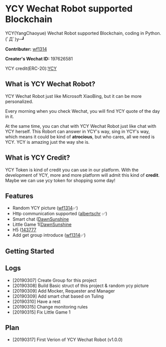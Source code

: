 # YCY Wechat Robot supported Blockchain
YCY(YangChaoyue) Wechat Robot supported Blockchain, coding in Python. (ﾟДﾟ)y─┛

**Contributer:** [wf1314](https://github.com/wf1314)

**Creater's Wechat ID:** 197626581

YCY credit(ERC-20):[YCY](http://tokenfactory.surge.sh/#/token/0x516Ee66b9C938eDB7d9a3f93C1e454e832932883)

## What is YCY Wechat Robot?

YCY Wechat Robot just like Microsoft XiaoBing, but it can be more personalized.

Every morning when you check Wechat, you will find YCY quote of the day in it. 

At the same time, you can chat with YCY Wechat Robot just like chat with YCY herself. This Robort can answer in YCY's way, sing in YCY's way, which means it could be kind of **atrocious**, but who cares, all we need is YCY. YCY is amazing just the way she is.

## What is YCY Credit?

YCY Token is kind of credit you can use in our platform. With the development of YCY, more and more platform will admit this kind of **credit**. Maybe we can use ycy token for shopping some day!

## Features

- Random YCY picture ([wf1314](https://github.com/wf1314)✅)
- Http communication supported ([albertschr](https://github.com/albertschr) ✅)
- Smart chat ([DawnSunshine](https://github.com/DawnSunshine)
- Little Game 1([DawnSunshine](https://github.com/DawnSunshine)
- H5 ([143777](https://github.com/143777)
- Add get group introduce ([wf1314](https://github.com/wf1314)✅)

## Getting Started

## Logs

- [20190307] Create Group for this project
- [20190308] Build Basic struct of this project & random ycy picture
- [20190309] Add Mocker, Requester and Manager
- [20190309] Add smart chat based on Tuling
- [20190310] Have a rest
- [20190315] Change monitoring rules
- [20190315] Fix Little Game 1

## Plan

- [20190317] First Verion of YCY Wechat Robot (v1.0.0)
